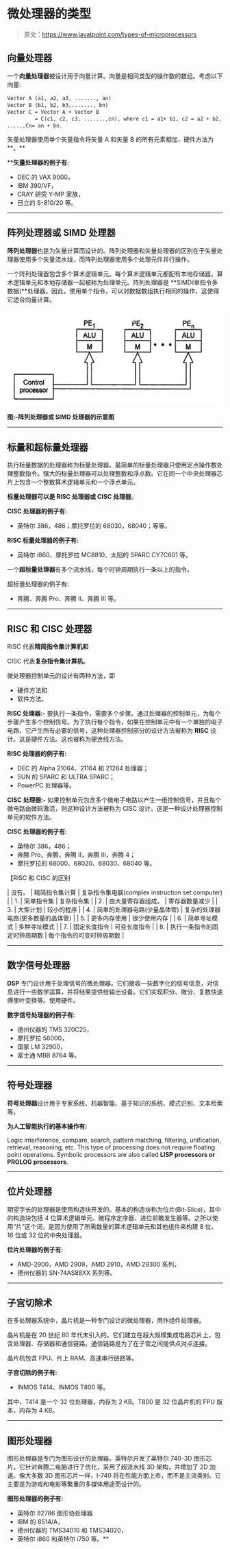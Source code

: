 # 微处理器的类型

> 原文：<https://www.javatpoint.com/types-of-microprocessors>

## 向量处理器

一个**向量处理器**被设计用于向量计算。向量是相同类型的操作数的数组。考虑以下向量:

```
Vector A (a1, a2, a3, ......., an)
Vector B (b1, b2, b3,......., bn)
Vector C = Vector A + Vector B 
         = C(c1, c2, c3, .......,cn), where c1 = a1+ b1, c2 = a2 + b2, .....,Cn= an + bn.

```

矢量处理器使用单个矢量指令将矢量 A 和矢量 B 的所有元素相加，硬件方法为**。**

 ****矢量处理器的例子有:**

*   DEC 的 VAX 9000，
*   IBM 390/VF，
*   CRAY 研究 Y-MP 家族，
*   日立的 S-810/20 等。

* * *

## 阵列处理器或 SIMD 处理器

**阵列处理器**也是为矢量计算而设计的。阵列处理器和矢量处理器的区别在于矢量处理器使用多个矢量流水线，而阵列处理器使用多个处理元件并行操作。

一个阵列处理器包含多个算术逻辑单元。每个算术逻辑单元都配有本地存储器。算术逻辑单元和本地存储器一起被称为处理单元。阵列处理器是 **SIMD(单指令多数据)**处理器。因此，使用单个指令，可以对数据数组执行相同的操作，这使得它适合向量计算。

![Types of Microprocessors](img/d40c7267a63c3a9ebabf69e3e3b8f05e.png)

**图:-阵列处理器或 SIMD 处理器的示意图**

* * *

## 标量和超标量处理器

执行标量数据的处理器称为标量处理器。最简单的标量处理器只使用定点操作数处理整数指令。强大的标量处理器可以处理整数和浮点数。它在同一个中央处理器芯片上包含一个整数算术逻辑单元和一个浮点单元。

**标量处理器可以是 RISC 处理器或 CISC 处理器**。

**CISC 处理器的例子有:**

*   英特尔 386，486；摩托罗拉的 68030，68040；等等。

**RISC 标量处理器的例子有:**

*   英特尔 i860、摩托罗拉 MC8810、太阳的 SPARC CY7C601 等。

一个**超标量处理器**有多个流水线，每个时钟周期执行一条以上的指令。

超标量处理器的例子有:

*   奔腾、奔腾 Pro、奔腾 II、奔腾 III 等。

* * *

## RISC 和 CISC 处理器

RISC 代表**精简指令集计算机和**

CISC 代表**复杂指令集计算机**。

微处理器控制单元的设计有两种方法，即

*   硬件方法和
*   软件方法。

**RISC 处理器:-** 要执行一条指令，需要多个步骤。通过处理器的控制单元，为每个步骤产生多个控制信号。为了执行每个指令，如果在控制单元中有一个单独的电子电路，它产生所有必要的信号，这种处理器控制部分的设计方法被称为 **RISC** 设计。这是硬件方法。这也被称为硬连线方法。

**RISC 处理器的例子有:**

*   DEC 的 Alpha 21064、21164 和 21264 处理器；
*   SUN 的 SPARC 和 ULTRA SPARC；
*   PowerPC 处理器等。

**CISC 处理器:-** 如果控制单元包含多个微电子电路以产生一组控制信号，并且每个微电路由微码激活，则这种设计方法被称为 CISC 设计。这是一种设计处理器控制单元的软件方法。

**CISC 处理器的例子有:**

*   英特尔 386，486；
*   奔腾 Pro，奔腾，奔腾 II，奔腾 III，奔腾 4；
*   摩托罗拉的 68000、68020、68030、68040 等。

【RISC 和 CISC 的区别

| 没有。 | 精简指令集计算 | 复杂指令集电脑(complex instruction set computer) |
| 1. | 简单指令集 | 复杂指令集 |
| 2. | 由大量寄存器组成。 | 寄存器数量减少 |
| 3. | 大型计划 | 较小的程序 |
| 4. | 简单的处理器电路(少量晶体管) | 复杂的处理器电路(更多数量的晶体管) |
| 5. | 更多内存使用 | 很少使用内存 |
| 6. | 简单寻址模式 | 多种寻址模式 |
| 7. | 固定长度指令 | 可变长度指令 |
| 8. | 执行一条指令的固定时钟周期数 | 每个指令的可变时钟周期数 |

* * *

## 数字信号处理器

**DSP** 专门设计用于处理信号的微处理器。它们接收一些数字化的信号信息，对信息进行一些数学运算，并将结果提供给输出设备。它们实现积分、微分、复数快速傅里叶变换等。使用硬件。

**数字信号处理器的例子有:**

*   德州仪器的 TMS 320C25，
*   摩托罗拉 56000，
*   国家 LM 32900，
*   富士通 MBB 8764 等。

* * *

## 符号处理器

**符号处理器**设计用于专家系统、机器智能、基于知识的系统、模式识别、文本检索等。

**为人工智能执行的基本操作有:**

Logic interference, compare, search, pattern matching, filtering, unification, retrieval, reasoning, etc. This type of processing does not require floating point operations. Symbolic processors are also called **LISP processors or PROLOG processors**.

* * *

## 位片处理器

期望字长的处理器是使用构造块开发的。基本的构造块称为位片(Bit-Slice)，其中的构造块包括 4 位算术逻辑单元、微程序定序器、进位前瞻发生器等。之所以使用“片”这个词，是因为使用了所需数量的算术逻辑单元和其他组件来构建 8 位、16 位或 32 位的中央处理器。

**位片处理器的例子有:**

*   AMD-2900，AMD 2909，AMD 2910，AMD 29300 系列，
*   德州仪器的 SN-74AS88XX 系列等。

* * *

## 子宫切除术

在多处理器系统中，晶片机是一种专门设计的微处理器，用作组件处理器。

晶片机是在 20 世纪 80 年代末引入的。它们建立在超大规模集成电路芯片上，包含处理器、存储器和通信链路。通信链路是为了在子宫之间提供点对点连接。

晶片机包含 FPU、片上 RAM、高速串行链路等。

**子宫切除的例子有:**

*   INMOS T414、INMOS T800 等。

其中，T414 是一个 32 位处理器，内存为 2 KB。T800 是 32 位晶片机的 FPU 版本，内存为 4 KB。

* * *

## 图形处理器

图形处理器是专门为图形设计的处理器。英特尔开发了英特尔 740-3D 图形芯片。它针对奔腾二电脑进行了优化，采用了超流水线 3D 架构，并增加了 2D 加速。像大多数 3D 图形芯片一样，I-740 将在性能方面上市，而不是主流类别。它主要是为游戏和电影等繁重的多媒体用途而设计的。

**图形处理器的例子有:**

*   英特尔 82786 图形协处理器
*   IBM 的 8514/A，
*   德州仪器的 TMS34010 和 TMS34020，
*   英特尔 i860 和英特尔 i750 等。**